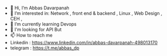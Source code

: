 - 👋 Hi, I’m Abbas Davarpanah
- 👀 I’m interested in: Network , front end  &  backend , Linux , Web Design , CEH ,
- 🌱 I’m currently learning Devops 
- 💞️ I'm looking for API But
- 📫 How to reach me 
- Linkedin  : https://www.linkedin.com/in/abbas-davarpanah-498013170
- telegram  : https://t.me/abbas_dp

<!---
abbasdp/abbasdp is a ✨ special ✨ repository because its `README.md` (this file) appears on your GitHub profile.
You can click the Preview link to take a look at your changes.
--->
